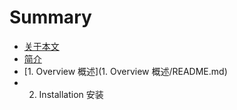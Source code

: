 # Summary

* [关于本文](README.md)
* [简介](Introduction.md)
* [1. Overview 概述](1. Overview 概述/README.md)
* 2. Installation 安装

